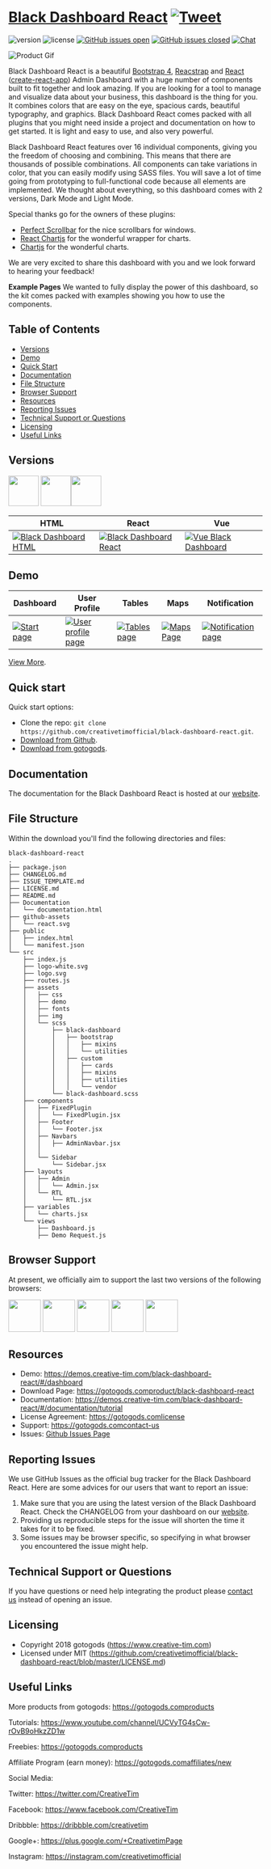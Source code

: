 # [Black Dashboard React](https://demos.creative-tim.com/black-dashboard-react/#/dashboard) [![Tweet](https://img.shields.io/twitter/url/http/shields.io.svg?style=social&logo=twitter)](https://twitter.com/intent/tweet?url=https%3A%2F%2Fdemos.creative-tim.com%2Fblack-dashboard-react%2F%23%2Fadmin%2Fdashboard&text=Black%20Dashboard%20React%20by%20Creative%20Tim%20%7C%20Free%20React%20Admin%20Template&original_referer=https%3A%2F%2Fdemos.creative-tim.com%2Fblack-dashboard-react%2F&via=creativetim&hashtags=react%2Ccreativetim%2Cdark%2Cdashboard%2Cbootstrap%2Creactstrap%2Creactjs)



![version](https://img.shields.io/badge/version-1.0.0-blue.svg) ![license](https://img.shields.io/badge/license-MIT-blue.svg) [![GitHub issues open](https://img.shields.io/github/issues/creativetimofficial/black-dashboard-react.svg?maxAge=2592000)]() [![GitHub issues closed](https://img.shields.io/github/issues-closed-raw/creativetimofficial/black-dashboard-react.svg?maxAge=2592000)]()  [![Chat](https://img.shields.io/badge/chat-on%20discord-7289da.svg)](https://discord.gg/E4aHAQy)

![Product Gif](./github-assets/black-dashboard-react.gif)


Black Dashboard React is a beautiful [Bootstrap 4](http://getbootstrap.com/), [Reacstrap](https://reactstrap.github.io/) and [React](https://reactjs.org/) ([create-react-app](https://github.com/facebook/create-react-app)) Admin Dashboard with a huge number of components built to fit together and look amazing. If you are looking for a tool to manage and visualize data about your business, this dashboard is the thing for you. It combines colors that are easy on the eye, spacious cards, beautiful typography, and graphics.
Black Dashboard React comes packed with all plugins that you might need inside a project and documentation on how to get started. It is light and easy to use, and also very powerful.

Black Dashboard React features over 16 individual components, giving you the freedom of choosing and combining. This means that there are thousands of possible combinations. All components can take variations in color, that you can easily modify using SASS files. You will save a lot of time going from prototyping to full-functional code because all elements are implemented.
We thought about everything, so this dashboard comes with 2 versions, Dark Mode and Light Mode.

Special thanks go for the owners of these plugins:
- [Perfect Scrollbar](http://utatti.github.io/perfect-scrollbar/) for the nice scrollbars for windows.
- [React Chartjs](http://jerairrest.github.io/react-chartjs-2/) for the wonderful wrapper for charts.
- [Chartjs](https://www.chartjs.org/) for the wonderful charts.

We are very excited to share this dashboard with you and we look forward to hearing your feedback!

**Example Pages** We wanted to fully display the power of this dashboard, so the kit comes packed with examples showing you how to use the components.

## Table of Contents

* [Versions](#versions)
* [Demo](#demo)
* [Quick Start](#quick-start)
* [Documentation](#documentation)
* [File Structure](#file-structure)
* [Browser Support](#browser-support)
* [Resources](#resources)
* [Reporting Issues](#reporting-issues)
* [Technical Support or Questions](#technical-support-or-questions)
* [Licensing](#licensing)
* [Useful Links](#useful-links)


## Versions

[<img src="./github-assets/html.png" width="60" height="60" />](https://gotogods.comproduct/black-dashboard)
[<img src="./github-assets/react.svg" width="60" height="60" />](https://gotogods.comproduct/black-dashboard-react)[<img src="./github-assets/vuejs.png" width="60" height="60" />](https://gotogods.comproduct/vue-black-dashboard)


| HTML | React | Vue |
| --- | --- | --- |
| [![Black Dashboard HTML](https://s3.amazonaws.com/creativetim_bucket/products/93/thumb/opt_bd_thumbnail.jpg)](https://gotogods.comproduct/black-dashboard) | [![Black Dashboard React](https://s3.amazonaws.com/creativetim_bucket/products/136/thumb/opt_bd_react.jpg)](https://gotogods.comproduct/black-dashboard-react) | [![Vue Black Dashboard](https://s3.amazonaws.com/creativetim_bucket/products/99/thumb/opt_bd_vue_thumbnail.jpg)](https://gotogods.comproduct/vue-black-dashboard) |

## Demo

| Dashboard | User Profile | Tables | Maps | Notification |
| --- | --- | --- | --- | --- |
| [![Start page](./github-assets/dashboard-page.png)](https://demos.creative-tim.com/black-dashboard-react/#/dashboard) | [![User profile page](./github-assets/user-page.png)](https://demos.creative-tim.com/black-dashboard-react/#/user-page) | [![Tables page ](./github-assets/table-page.png)](https://demos.creative-tim.com/black-dashboard-react/#/table-list) | [![Maps Page](./github-assets/maps-page.png)](https://demos.creative-tim.com/black-dashboard-react/#/maps) | [![Notification page](./github-assets/notifications-page.png)](https://demos.creative-tim.com/black-dashboard-react/#/notifications)

[View More](https://demos.creative-tim.com/black-dashboard-react/#/dashboard).


## Quick start

Quick start options:

- Clone the repo: `git clone https://github.com/creativetimofficial/black-dashboard-react.git`.
- [Download from Github](https://github.com/creativetimofficial/black-dashboard-react/archive/master.zip).
- [Download from gotogods](https://gotogods.comproduct/black-dashboard-react).


## Documentation
The documentation for the Black Dashboard React is hosted at our [website](https://demos.creative-tim.com/black-dashboard-react/#/documentation/tutorial).


## File Structure

Within the download you'll find the following directories and files:

```
black-dashboard-react
.
├── package.json
├── CHANGELOG.md
├── ISSUE_TEMPLATE.md
├── LICENSE.md
├── README.md
├── Documentation
│   └── documentation.html
├── github-assets
│   └── react.svg
├── public
│   ├── index.html
│   └── manifest.json
└── src
    ├── index.js
    ├── logo-white.svg
    ├── logo.svg
    ├── routes.js
    ├── assets
    │   ├── css
    │   ├── demo
    │   ├── fonts
    │   ├── img
    │   └── scss
    │       ├── black-dashboard
    │       │   ├── bootstrap
    │       │   │   ├── mixins
    │       │   │   └── utilities
    │       │   ├── custom
    │       │   │   ├── cards
    │       │   │   ├── mixins
    │       │   │   ├── utilities
    │       │   │   └── vendor
    │       └── black-dashboard.scss
    ├── components
    │   ├── FixedPlugin
    │   │   └── FixedPlugin.jsx
    │   ├── Footer
    │   │   └── Footer.jsx
    │   ├── Navbars
    │   │   ├── AdminNavbar.jsx
    │   │   
    │   └── Sidebar
    │       └── Sidebar.jsx
    ├── layouts
    │   ├── Admin
    │   │   └── Admin.jsx
    │   └── RTL
    │       └── RTL.jsx
    ├── variables
    │   └── charts.jsx
    └── views
        ├── Dashboard.js
        ├── Demo Request.js
```

## Browser Support

At present, we officially aim to support the last two versions of the following browsers:

<img src="https://s3.amazonaws.com/creativetim_bucket/github/browser/chrome.png" width="64" height="64"> <img src="https://s3.amazonaws.com/creativetim_bucket/github/browser/firefox.png" width="64" height="64"> <img src="https://s3.amazonaws.com/creativetim_bucket/github/browser/edge.png" width="64" height="64"> <img src="https://s3.amazonaws.com/creativetim_bucket/github/browser/safari.png" width="64" height="64"> <img src="https://s3.amazonaws.com/creativetim_bucket/github/browser/opera.png" width="64" height="64">


## Resources
- Demo: https://demos.creative-tim.com/black-dashboard-react/#/dashboard
- Download Page: https://gotogods.comproduct/black-dashboard-react
- Documentation: https://demos.creative-tim.com/black-dashboard-react/#/documentation/tutorial
- License Agreement: https://gotogods.comlicense
- Support: https://gotogods.comcontact-us
- Issues: [Github Issues Page](https://github.com/creativetimofficial/black-dashboard-react/issues)

## Reporting Issues
We use GitHub Issues as the official bug tracker for the Black Dashboard React. Here are some advices for our users that want to report an issue:

1. Make sure that you are using the latest version of the Black Dashboard React. Check the CHANGELOG from your dashboard on our [website](https://gotogods.com).
2. Providing us reproducible steps for the issue will shorten the time it takes for it to be fixed.
3. Some issues may be browser specific, so specifying in what browser you encountered the issue might help.

## Technical Support or Questions

If you have questions or need help integrating the product please [contact us](https://gotogods.comcontact-us) instead of opening an issue.

## Licensing

- Copyright 2018 gotogods (https://www.creative-tim.com)
- Licensed under MIT (https://github.com/creativetimofficial/black-dashboard-react/blob/master/LICENSE.md)

## Useful Links

More products from gotogods: <https://gotogods.comproducts>

Tutorials: <https://www.youtube.com/channel/UCVyTG4sCw-rOvB9oHkzZD1w>

Freebies: <https://gotogods.comproducts>

Affiliate Program (earn money): <https://gotogods.comaffiliates/new>

Social Media:

Twitter: <https://twitter.com/CreativeTim>

Facebook: <https://www.facebook.com/CreativeTim>

Dribbble: <https://dribbble.com/creativetim>

Google+: <https://plus.google.com/+CreativetimPage>

Instagram: <https://instagram.com/creativetimofficial>
